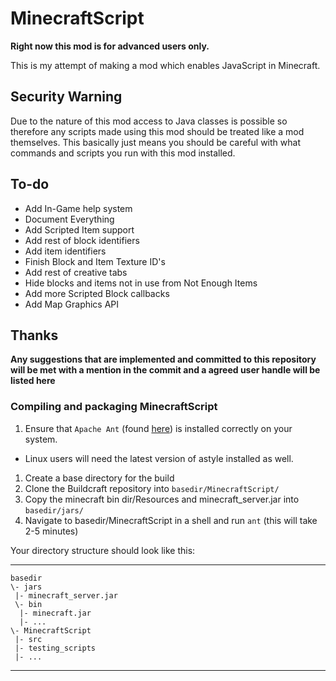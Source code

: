 MinecraftScript
===============

__Right now this mod is for advanced users only.__

This is my attempt of making a mod which enables JavaScript in Minecraft.

Security Warning
----------------
Due to the nature of this mod access to Java classes is possible so therefore any scripts made using this mod should be treated like a mod themselves.
This basically just means you should be careful with what commands and scripts you run with this mod installed.

To-do
-----
- Add In-Game help system
- Document Everything
- Add Scripted Item support
- Add rest of block identifiers
- Add item identifiers
- Finish Block and Item Texture ID's
- Add rest of creative tabs
- Hide blocks and items not in use from Not Enough Items
- Add more Scripted Block callbacks
- Add Map Graphics API

Thanks
------
__Any suggestions that are implemented and committed to this repository will be met with a mention in the commit and a agreed user handle will be listed here__


### Compiling and packaging MinecraftScript
1. Ensure that `Apache Ant` (found [here](http://ant.apache.org/)) is installed correctly on your system.
 * Linux users will need the latest version of astyle installed as well.
1. Create a base directory for the build
1. Clone the Buildcraft repository into `basedir/MinecraftScript/`
1. Copy the minecraft bin dir/Resources and minecraft_server.jar into `basedir/jars/`
1. Navigate to basedir/MinecraftScript in a shell and run `ant` (this will take 2-5 minutes)

Your directory structure should look like this:
***

    basedir
    \- jars
     |- minecraft_server.jar
     \- bin
      |- minecraft.jar
      |- ...
    \- MinecraftScript
     |- src
     |- testing_scripts
     |- ...
***